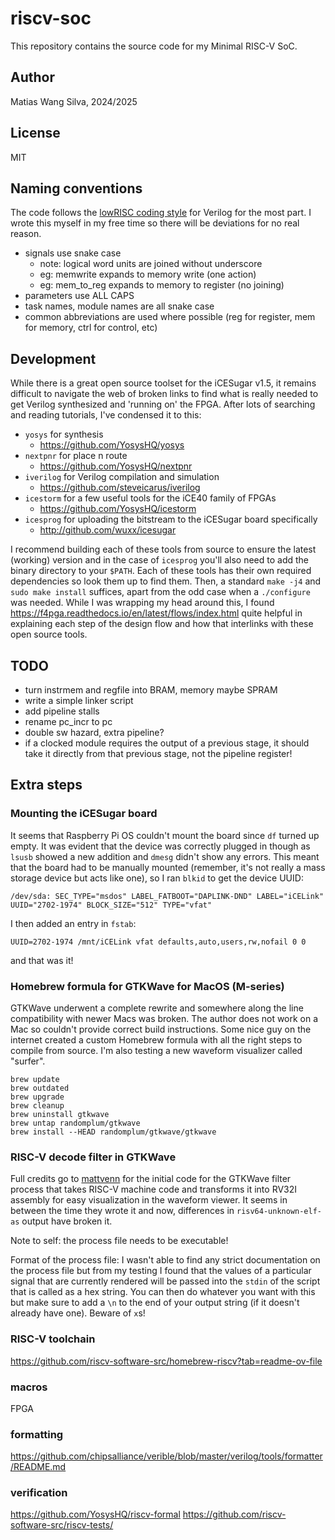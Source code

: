 # riscv-soc

This repository contains the source code for my Minimal RISC-V SoC.

## Author

Matias Wang Silva, 2024/2025

## License

MIT

## Naming conventions

The code follows the [lowRISC coding style](https://github.com/lowRISC/style-guides/blob/master/VerilogCodingStyle.md) for Verilog for the most part. I wrote this myself in my free time so there will be deviations for no real reason.

- signals use snake case
  - note: logical word units are joined without underscore
  - eg: memwrite expands to memory write (one action)
  - eg: mem_to_reg expands to memory to register (no joining)
- parameters use ALL CAPS
- task names, module names are all snake case
- common abbreviations are used where possible (reg for register, mem for memory, ctrl for control, etc)

## Development

While there is a great open source toolset for the iCESugar v1.5, it remains difficult to navigate the web of broken links to find what is really needed to get Verilog synthesized and 'running on' the FPGA. After lots of searching and reading tutorials, I've condensed it to this:

- `yosys` for synthesis
  - <https://github.com/YosysHQ/yosys>
- `nextpnr` for place n route
  - <https://github.com/YosysHQ/nextpnr>
- `iverilog` for Verilog compilation and simulation
  - <https://github.com/steveicarus/iverilog>
- `icestorm` for a few useful tools for the iCE40 family of FPGAs
  - <https://github.com/YosysHQ/icestorm>
- `icesprog` for uploading the bitstream to the iCESugar board specifically
  - <http://github.com/wuxx/icesugar>

I recommend building each of these tools from source to ensure the latest (working) version and in the case of `icesprog` you'll also need to add the binary directory to your `$PATH`. Each of these tools has their own required dependencies so look them up to find them. Then, a standard `make -j4` and `sudo make install` suffices, apart from the odd case when a `./configure` was needed. While I was wrapping my head around this, I found <https://f4pga.readthedocs.io/en/latest/flows/index.html> quite helpful in explaining each step of the design flow and how that interlinks with these open source tools.

## TODO

- turn instrmem and regfile into BRAM, memory maybe SPRAM
- write a simple linker script
- add pipeline stalls
- rename pc_incr to pc
- double sw hazard, extra pipeline?
- if a clocked module requires the output of a previous stage, it should take it directly from that previous stage, not the pipeline register!

## Extra steps

### Mounting the iCESugar board

It seems that Raspberry Pi OS couldn't mount the board since `df` turned up empty. It was evident that the device was correctly plugged in though as `lsusb` showed a new addition and `dmesg` didn't show any errors. This meant that the board had to be manually mounted (remember, it's not really a mass storage device but acts like one), so I ran `blkid` to get the device UUID:

```
/dev/sda: SEC_TYPE="msdos" LABEL_FATBOOT="DAPLINK-DND" LABEL="iCELink" UUID="2702-1974" BLOCK_SIZE="512" TYPE="vfat"
```

I then added an entry in `fstab`:

```
UUID=2702-1974 /mnt/iCELink vfat defaults,auto,users,rw,nofail 0 0
```

and that was it!

### Homebrew formula for GTKWave for MacOS (M-series)

GTKWave underwent a complete rewrite and somewhere along the line compatibility with newer Macs was broken. The author does not work on a Mac so couldn't provide correct build instructions. Some nice guy on the internet created a custom Homebrew formula with all the right steps to compile from source. I'm also testing a new waveform visualizer called "surfer".

```
brew update
brew outdated
brew upgrade
brew cleanup
brew uninstall gtkwave
brew untap randomplum/gtkwave
brew install --HEAD randomplum/gtkwave/gtkwave
```

### RISC-V decode filter in GTKWave

Full credits go to [mattvenn](https://github.com/mattvenn/gtkwave-python-filter-process) for the initial code for the GTKWave filter process that takes RISC-V machine code and transforms it into RV32I assembly for easy visualization in the waveform viewer. It seems in between the time they wrote it and now, differences in `risv64-unknown-elf-as` output have broken it.

Note to self: the process file needs to be executable!

Format of the process file: I wasn't able to find any strict documentation on the process file but from my testing I found that the values of a particular signal that are currently rendered will be passed into the `stdin` of the script that is called as a hex string. You can then do whatever you want with this but make sure to add a `\n` to the end of your output string (if it doesn't already have one). Beware of `x`s!

### RISC-V toolchain

<https://github.com/riscv-software-src/homebrew-riscv?tab=readme-ov-file>

### macros

FPGA

### formatting

<https://github.com/chipsalliance/verible/blob/master/verilog/tools/formatter/README.md>

### verification

<https://github.com/YosysHQ/riscv-formal>
<https://github.com/riscv-software-src/riscv-tests/>


